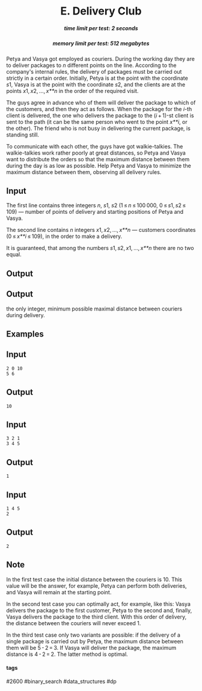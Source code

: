 <h1 style='text-align: center;'> E. Delivery Club</h1>

<h5 style='text-align: center;'>time limit per test: 2 seconds</h5>
<h5 style='text-align: center;'>memory limit per test: 512 megabytes</h5>

Petya and Vasya got employed as couriers. During the working day they are to deliver packages to *n* different points on the line. According to the company's internal rules, the delivery of packages must be carried out strictly in a certain order. Initially, Petya is at the point with the coordinate *s*1, Vasya is at the point with the coordinate *s*2, and the clients are at the points *x*1, *x*2, ..., *x**n* in the order of the required visit.

The guys agree in advance who of them will deliver the package to which of the customers, and then they act as follows. When the package for the *i*-th client is delivered, the one who delivers the package to the (*i* + 1)-st client is sent to the path (it can be the same person who went to the point *x**i*, or the other). The friend who is not busy in delivering the current package, is standing still.

To communicate with each other, the guys have got walkie-talkies. The walkie-talkies work rather poorly at great distances, so Petya and Vasya want to distribute the orders so that the maximum distance between them during the day is as low as possible. Help Petya and Vasya to minimize the maximum distance between them, observing all delivery rules. 

## Input

The first line contains three integers *n*, *s*1, *s*2 (1 ≤ *n* ≤ 100 000, 0 ≤ *s*1, *s*2 ≤ 109) — number of points of delivery and starting positions of Petya and Vasya.

The second line contains *n* integers *x*1, *x*2, ..., *x**n* — customers coordinates (0 ≤ *x**i* ≤ 109), in the order to make a delivery. 

It is guaranteed, that among the numbers *s*1, *s*2, *x*1, ..., *x**n* there are no two equal.

## Output

## Output

 the only integer, minimum possible maximal distance between couriers during delivery.

## Examples

## Input


```
2 0 10  
5 6  

```
## Output


```
10  

```
## Input


```
3 2 1  
3 4 5  

```
## Output


```
1  

```
## Input


```
1 4 5  
2  

```
## Output


```
2  

```
## Note

In the first test case the initial distance between the couriers is 10. This value will be the answer, for example, Petya can perform both deliveries, and Vasya will remain at the starting point.

In the second test case you can optimally act, for example, like this: Vasya delivers the package to the first customer, Petya to the second and, finally, Vasya delivers the package to the third client. With this order of delivery, the distance between the couriers will never exceed 1.

In the third test case only two variants are possible: if the delivery of a single package is carried out by Petya, the maximum distance between them will be 5 - 2 = 3. If Vasya will deliver the package, the maximum distance is 4 - 2 = 2. The latter method is optimal.



#### tags 

#2600 #binary_search #data_structures #dp 